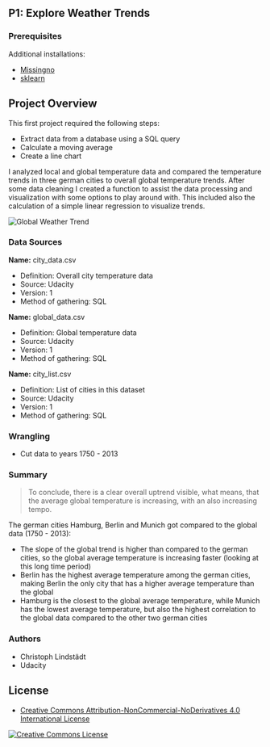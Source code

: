 
## P1: Explore Weather Trends

### Prerequisites

Additional installations: 

* [Missingno](https://github.com/ResidentMario/missingno)
* [sklearn](https://scikit-learn.org/)

## Project Overview

This first project required the following steps:
* Extract data from a database using a SQL query
* Calculate a moving average
* Create a line chart 

I analyzed local and global temperature data and compared the temperature trends in three german cities to overall global temperature trends. After some data cleaning I created a function to assist the data processing and visualization with some options to play around with. This included also the calculation of a simple linear regression to visualize trends.

![Global Weather Trend](https://github.com/DataLind/Udacity-Data-Analyst-Nanodegree/blob/master/global_weather_trend.png)

### Data Sources

**Name:** city_data.csv
* Definition: Overall city temperature data
* Source: Udacity
* Version: 1
* Method of gathering: SQL

**Name:** global_data.csv
* Definition: Global temperature data
* Source: Udacity
* Version: 1
* Method of gathering: SQL

**Name:** city_list.csv
* Definition: List of cities in this dataset
* Source: Udacity
* Version: 1
* Method of gathering: SQL

### Wrangling
* Cut data to years 1750 - 2013

### Summary

> To conclude, there is a clear overall uptrend visible, what means, that the average global temperature is increasing, with an also increasing tempo.

The german cities Hamburg, Berlin and Munich got compared to the global data (1750 - 2013):

- The slope of the global trend is higher than compared to the german cities, so the global average temperature is increasing faster (looking at this long time period)
- Berlin has the highest average temperature among the german cities, making Berlin the only city that has a higher average temperature than the global
- Hamburg is the closest to the global average temperature, while Munich has the lowest average temperature, but also the highest correlation to the global data compared to the other two german cities

### Authors

* Christoph Lindstädt
* Udacity

## License

* <a rel="license" href="https://creativecommons.org/licenses/by-nc-nd/4.0/"> Creative Commons Attribution-NonCommercial-NoDerivatives 4.0 International License</a>

<a rel="license" href="https://creativecommons.org/licenses/by-nc-nd/4.0/">
	<img alt="Creative Commons License" style="border-width:0" src="https://i.creativecommons.org/l/by-nc-nd/4.0/88x31.png" />
</a>
